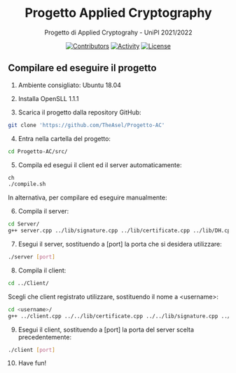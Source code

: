 <div align="center">
  <h1>Progetto Applied Cryptography</h1>
</div>

<div align="center">

Progetto di Applied Cryptograhy - UniPI 2021/2022 

[![Contributors][contributors-badge]][contributors]
[![Activity][activity-badge]][activity]
[![License][license-badge]](COPYING)

</div>


[contributors-badge]: https://img.shields.io/github/contributors/TheAsel/Progetto-AC "Contributors"

[contributors]: https://github.com/TheAsel/Progetto-AC/graphs/contributors "Contributors"

[activity-badge]: https://img.shields.io/github/commit-activity/m/TheAsel/Progetto-AC "Activity"

[activity]: https://github.com/TheAsel/Progetto-AC/pulse "Activity"

[license-badge]: https://img.shields.io/github/license/TheAsel/Progetto-AC

## Compilare ed eseguire il progetto

1. Ambiente consigliato: Ubuntu 18.04

2. Installa OpenSLL 1.1.1

3. Scarica il progetto dalla repository GitHub:
```bash
git clone 'https://github.com/TheAsel/Progetto-AC'
```

4. Entra nella cartella del progetto:
```bash
cd Progetto-AC/src/
```

5. Compila ed esegui il client ed il server automaticamente:
```bash
ch
./compile.sh
```

In alternativa, per compilare ed eseguire manualmente:

6. Compila il server:
```bash
cd Server/
g++ server.cpp ../lib/signature.cpp ../lib/certificate.cpp ../lib/DH.cpp ../lib/cipher.cpp -o server -lcrypto -lpthread
```

7. Esegui il server, sostituendo a [port] la porta che si desidera utilizzare:
```bash
./server [port]
```

8. Compila il client:
```bash
cd ../Client/
```
Scegli che client registrato utilizzare, sostituendo il nome a \<username\>:
```bash
cd <username>/
g++ ../client.cpp ../../lib/certificate.cpp ../../lib/signature.cpp ../../lib/DH.cpp ../../lib/cipher.cpp -o client -lcrypto
```

9. Esegui il client, sostituendo a [port] la porta del server scelta precedentemente:
```bash
./client [port]
```

10. Have fun!
